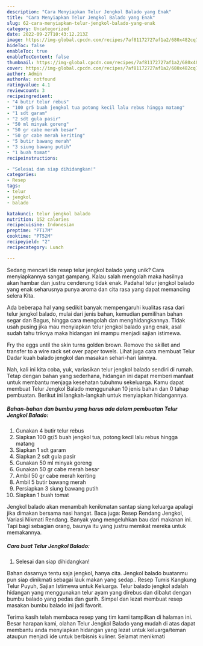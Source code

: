 ```yaml
---
description: "Cara Menyiapkan Telur Jengkol Balado yang Enak"
title: "Cara Menyiapkan Telur Jengkol Balado yang Enak"
slug: 62-cara-menyiapkan-telur-jengkol-balado-yang-enak
category: Uncategorized
date: 2022-09-27T10:43:12.213Z
image: https://img-global.cpcdn.com/recipes/7af81172727af1a2/680x482cq70/telur-jengkol-balado-foto-resep-utama.jpg
hideToc: false
enableToc: true
enableTocContent: false
thumbnail: https://img-global.cpcdn.com/recipes/7af81172727af1a2/680x482cq70/telur-jengkol-balado-foto-resep-utama.jpg
cover: https://img-global.cpcdn.com/recipes/7af81172727af1a2/680x482cq70/telur-jengkol-balado-foto-resep-utama.jpg
author: Admin
authorAv: notfound
ratingvalue: 4.1
reviewcount: 3
recipeingredient:
- "4 butir telur rebus"
- "100 gr5 buah jengkol tua potong kecil lalu rebus hingga matang"
- "1 sdt garam"
- "2 sdt gula pasir"
- "50 ml minyak goreng"
- "50 gr cabe merah besar"
- "50 gr cabe merah keriting"
- "5 butir bawang merah"
- "3 siung bawang putih"
- "1 buah tomat"
recipeinstructions:

- "Selesai dan siap dihidangkan!"
categories:
- Resep
tags:
- telur
- jengkol
- balado

katakunci: telur jengkol balado 
nutrition: 152 calories
recipecuisine: Indonesian
preptime: "PT17M"
cooktime: "PT52M"
recipeyield: "2"
recipecategory: Lunch

---
```





Sedang mencari ide resep telur jengkol balado yang unik? Cara menyiapkannya sangat gampang. Kalau salah mengolah maka hasilnya akan hambar dan justru cenderung tidak enak. Padahal telur jengkol balado yang enak seharusnya punya aroma dan cita rasa yang dapat memancing selera Kita.





Ada beberapa hal yang sedikit banyak mempengaruhi kualitas rasa dari telur jengkol balado, mulai dari jenis bahan, kemudian pemilihan bahan segar dan Bagus, hingga cara mengolah dan menghidangkannya. Tidak usah pusing jika mau menyiapkan telur jengkol balado yang enak,      asal sudah tahu triknya maka hidangan ini mampu menjadi sajian istimewa.














Fry the eggs until the skin turns golden brown. Remove the skillet and transfer to a wire rack set over paper towels. Lihat juga cara membuat Telur Dadar kuah balado jengkol dan masakan sehari-hari lainnya.






Nah, kali ini kita coba, yuk, variasikan telur jengkol balado sendiri di rumah. Tetap dengan bahan yang sederhana, hidangan ini dapat memberi manfaat untuk membantu menjaga kesehatan tubuhmu sekeluarga. Kamu dapat membuat Telur Jengkol Balado menggunakan 10 jenis bahan dan 0 tahap pembuatan. Berikut ini langkah-langkah untuk menyiapkan hidangannya.

<!--inarticleads1-->

##### Bahan-bahan dan bumbu yang harus ada dalam pembuatan Telur Jengkol Balado:

1. Gunakan 4 butir telur rebus
1. Siapkan 100 gr/5 buah jengkol tua, potong kecil lalu rebus hingga matang
1. Siapkan 1 sdt garam
1. Siapkan 2 sdt gula pasir
1. Gunakan 50 ml minyak goreng
1. Gunakan 50 gr cabe merah besar
1. Ambil 50 gr cabe merah keriting
1. Ambil 5 butir bawang merah
1. Persiapkan 3 siung bawang putih
1. Siapkan 1 buah tomat


Jengkol balado akan menambah kenikmatan santap siang keluarga apalagi jika dimakan bersama nasi hangat. Baca juga: Resep Rendang Jengkol, Variasi Nikmati Rendang. Banyak yang mengeluhkan bau dari makanan ini. Tapi bagi sebagian orang, baunya itu yang justru memikat mereka untuk memakannya. 

<!--inarticleads2-->

##### Cara buat Telur Jengkol Balado:


1. Selesai dan siap dihidangkan!

Bahan dasarnya tentu saja jengkol, hanya cita. Jengkol balado buatanmu pun siap dinikmati sebagai lauk makan yang sedap.. Resep Tumis Kangkung Telur Puyuh, Sajian Istimewa untuk Keluarga. Telur balado jengkol adalah hidangan yang menggunakan telur ayam yang direbus dan dibalut dengan bumbu balado yang pedas dan gurih. Simpel dan lezat membuat resep masakan bumbu balado ini jadi favorit. 

Terima kasih telah membaca resep yang tim kami tampilkan di halaman ini. Besar harapan kami, olahan Telur Jengkol Balado yang mudah di atas dapat membantu anda menyiapkan hidangan yang lezat untuk keluarga/teman ataupun menjadi ide untuk berbisnis kuliner. Selamat menikmati
